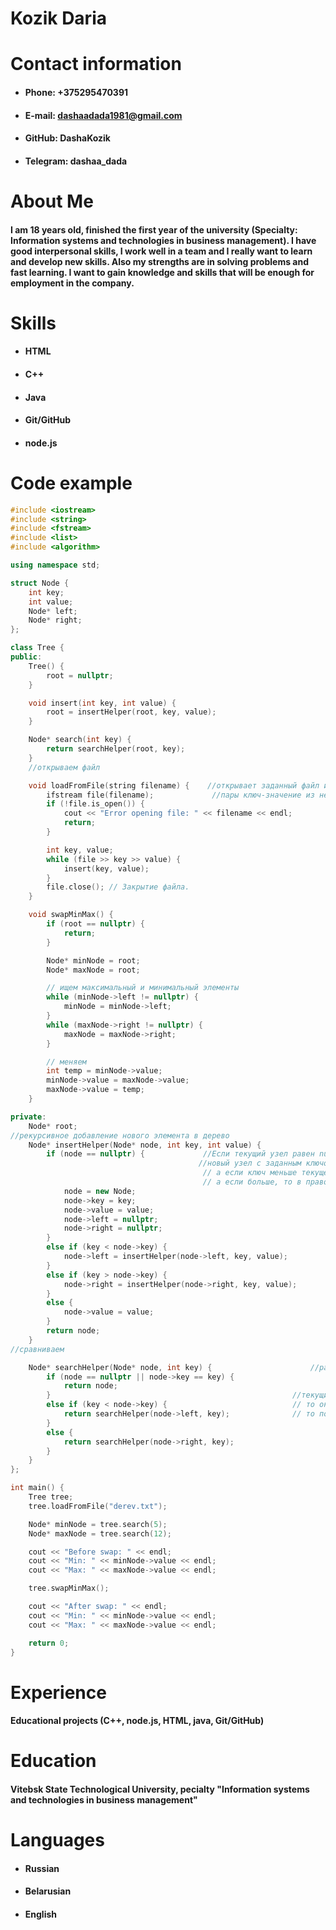 # Kozik Daria
# Contact information
- #### Phone: +375295470391
- #### E-mail: dashaadada1981@gmail.com
- #### GitHub: DashaKozik
- #### Telegram: dashaa_dada
# About Me
#### I am 18 years old, finished the first year of the university (Specialty: Information systems and technologies in business management). I have good interpersonal skills, I work well in a team and I really want to learn and develop new skills. Also my strengths are in solving problems and  fast learning.  I want to gain knowledge and skills that will be enough for employment in the company.
# Skills
- #### HTML
- #### C++
- #### Java
- #### Git/GitHub
- #### node.js
# Code example
```c++
#include <iostream>
#include <string>
#include <fstream>
#include <list>
#include <algorithm>

using namespace std;

struct Node {
    int key;
    int value;
    Node* left;
    Node* right;
};

class Tree {
public:
    Tree() {
        root = nullptr;
    }

    void insert(int key, int value) {
        root = insertHelper(root, key, value);
    }

    Node* search(int key) {
        return searchHelper(root, key);
    }
    //открываем файл

    void loadFromFile(string filename) {    //открывает заданный файл и последовательно считывает 
        ifstream file(filename);             //пары ключ-значение из него, добавляя их в дерево 
        if (!file.is_open()) {
            cout << "Error opening file: " << filename << endl;
            return;
        }

        int key, value;
        while (file >> key >> value) {
            insert(key, value);
        }
        file.close(); // Закрытие файла.
    }

    void swapMinMax() {
        if (root == nullptr) {
            return;
        }

        Node* minNode = root;
        Node* maxNode = root;

        // ищем максимальный и минимальный элементы
        while (minNode->left != nullptr) {
            minNode = minNode->left;
        }
        while (maxNode->right != nullptr) {
            maxNode = maxNode->right;
        }

        // меняем
        int temp = minNode->value;
        minNode->value = maxNode->value;
        maxNode->value = temp;
    }

private:
    Node* root;
//рекурсивное добавление нового элемента в дерево
    Node* insertHelper(Node* node, int key, int value) {
        if (node == nullptr) {             //Если текущий узел равен nullptr, то создаётся 
                                          //новый узел с заданным ключом и значением,
                                           // а если ключ меньше текущего узла, то новый узел добавляется в левое поддерево,
                                           // а если больше, то в правое поддерево
            node = new Node;
            node->key = key;
            node->value = value;
            node->left = nullptr;
            node->right = nullptr;
        }
        else if (key < node->key) {
            node->left = insertHelper(node->left, key, value);
        }
        else if (key > node->key) {
            node->right = insertHelper(node->right, key, value);
        }
        else {
            node->value = value;
        }
        return node;
    }
//сравниваем

    Node* searchHelper(Node* node, int key) {                      //работает рекурсивно и ищет узел с заданным ключом в дереве
        if (node == nullptr || node->key == key) {            
            return node;
        }                                                      //текущий узел равен nullptr или ключ текущего узла равен заданному ключу,
        else if (key < node->key) {                            // то он возвращает текущий узел. Если заданный ключ меньше ключа текущего узла,
            return searchHelper(node->left, key);              // то поиск продолжается в левом поддереве, иначе - в правом
        }
        else {
            return searchHelper(node->right, key);
        }
    }
};

int main() {
    Tree tree;
    tree.loadFromFile("derev.txt");

    Node* minNode = tree.search(5);
    Node* maxNode = tree.search(12);

    cout << "Before swap: " << endl;
    cout << "Min: " << minNode->value << endl;
    cout << "Max: " << maxNode->value << endl;

    tree.swapMinMax();

    cout << "After swap: " << endl;
    cout << "Min: " << minNode->value << endl;
    cout << "Max: " << maxNode->value << endl;

    return 0;
}
```
# Experience
#### Educational projects (C++, node.js, HTML, java, Git/GitHub)
# Education
#### Vitebsk State Technological University, pecialty "Information systems and technologies in business management"
# Languages
- #### Russian
- #### Belarusian
- #### English
